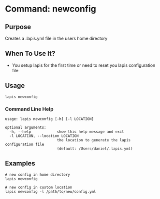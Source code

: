 # Command: newconfig

## Purpose

Creates a .lapis.yml file in the users home directory

## When To Use It?

   * You setup lapis for the first time or need to reset you lapis configuration file

## Usage

```
lapis newconfig 
```

### Command Line Help
```
usage: lapis newconfig [-h] [-l LOCATION]

optional arguments:
  -h, --help            show this help message and exit
  -l LOCATION, --location LOCATION
                        the location to generate the lapis configuration file
                        (default: /Users/daniel/.lapis.yml)

```

## Examples

```
# new config in home directory
lapis newconfig

# new config in custom location
lapis newconfig -l /path/to/new/config.yml
```
